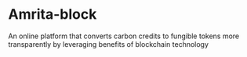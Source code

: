 # Amrita-block
An online platform that converts carbon credits to fungible tokens more transparently  by leveraging benefits of blockchain technology 
